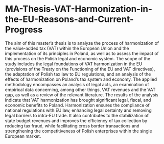 # MA-Thesis-VAT-Harmonization-in-the-EU-Reasons-and-Current-Progress
The aim of this master’s thesis is to analyze the process of harmonization of the value-added tax (VAT) within the European Union and the implementation of its principles in Poland, as well as to assess the impact of this process on the Polish legal and economic system. The scope  of the study includes the legal foundations of VAT harmonization in the EU (provisions of the  Treaty on the Functioning of the EU and VAT directives), the adaptation of Polish tax law to EU regulations, and an analysis of the effects of harmonization on Poland’s tax system and economy. The applied methodology encompasses an analysis of legal acts, an examination of  empirical data concerning, among other things, VAT revenues and the VAT gap, as well as a review of the relevant literature. The results of the analysis indicate that VAT harmonization  has brought significant legal, fiscal, and economic benefits to Poland. Harmonization ensures  the compliance of national regulations with EU law, enhancing legal certainty and removing  legal barriers to intra-EU trade. It also contributes to the stabilization of state budget revenues and improves the efficiency of tax collection by reducing tax fraud, while facilitating cross border transactions and strengthening the competitiveness of Polish enterprises within the single European market.
